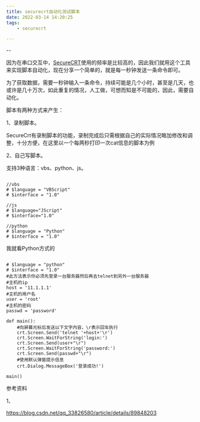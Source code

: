 ```yaml
---
title: securecrt自动化测试脚本
date: 2022-03-14 14:20:25
tags:
	- securecrt

---
```


--

因为在串口交互中，[SecureCRT](https://so.csdn.net/so/search?q=SecureCRT&spm=1001.2101.3001.7020)使用的频率是比较高的，因此我们就用这个工具来实现脚本自动化，现在分享一个简单的，就是每一秒钟发送一条命令即可。

为了获取数据，需要一秒钟输入一条命令，持续可能是几个小时，甚至是几天，也或许是几十万次，如此重复的情况，人工做，可想而知是不可能的，因此，需要自动化。

脚本有两种方式来产生：

1、录制脚本。

SecureCrt有录制脚本的功能，录制完成后只需根据自己的实际情况略加修改和调整，十分方便，在这里以一个每两秒打印一次cat信息的脚本为例

2、自己写脚本。

支持3种语言：vbs、python、js。

```

//vbs
# $language = "VBScript"
# $interface = "1.0"

//js
# $language="JScript"
# $interface="1.0"

//python
# $language = "Python"
# $interface = "1.0"
```

我就看Python方式的

```

# $language = "python"
# $interface = "1.0"
#此方法表示你必须先登录一台服务器然后再去telnet到另外一台服务器
#主机的ip
host = '11.1.1.1'
#主机的用户名
user = 'root'
#主机的密码
passwd = 'password'

def main():
    #向屏幕光标后发送以下文字内容，\r表示回车执行
    crt.Screen.Send('telnet '+host+'\r')
    crt.Screen.WaitForString('login:')  
    crt.Screen.Send(user+"\r")
    crt.Screen.WaitForString('password:') 
    crt.Screen.Send(passwd+"\r")
    #使用默认弹窗提示信息
    crt.Dialog.MessageBox('登录成功!')

main()
```



参考资料

1、

https://blog.csdn.net/qq_33826580/article/details/89848203

